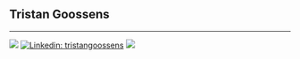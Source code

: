 ## Tristan Goossens
---
![](https://komarev.com/ghpvc/?username=your-github-username) [![Linkedin: tristangoossens](https://img.shields.io/badge/-tristangoossens-blue?style=flat-square&logo=Linkedin&logoColor=white&link=https://www.linkedin.com/in/tristan-goossens-3836b01a2/)](https://www.linkedin.com/in/tristan-goossens-3836b01a2/) ![](https://img.shields.io/github/followers/tristangoossens?label=Follow&style=social)
